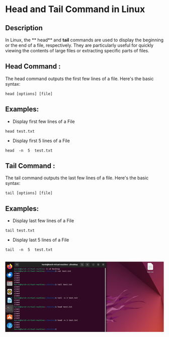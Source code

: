 # Head and Tail Command in Linux

## Description

In Linux, the ** head** and **tail** commands are used to display the beginning or the end of a file, respectively. They are particularly useful for quickly viewing the contents of large files or extracting specific parts of files.

## Head Command :
The head command outputs the first few lines of a file. Here's the basic syntax:
```
head [options] [file]
```

## Examples:
- Display first few lines of a File
```
head test.txt
```
- Display first 5 lines of a File
```
head  -n  5  test.txt
```

## Tail Command :
The tail command outputs the last few lines of a file. Here's the basic syntax:
```
tail [options] [file]
```

## Examples:
- Display last few lines of a File
```
tail test.txt
```
- Display last 5 lines of a File
```
tail  -n  5  test.txt
```
<br>
<img src="https://github.com/Harsh971/Learning-Linux/blob/main/General/Head%20and%20Tail%20Command/image1.png"></img>